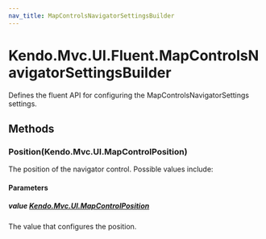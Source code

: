 ```yaml
---
nav_title: MapControlsNavigatorSettingsBuilder
---
```


# Kendo.Mvc.UI.Fluent.MapControlsNavigatorSettingsBuilder
Defines the fluent API for configuring the MapControlsNavigatorSettings settings.




## Methods


### Position(Kendo.Mvc.UI.MapControlPosition)
The position of the navigator control. Possible values include:


#### Parameters

##### value [Kendo.Mvc.UI.MapControlPosition](/api/wrappers/aspnet-mvc/Kendo.Mvc.UI/MapControlPosition)
The value that configures the position.






